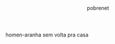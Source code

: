 <header>pobrenet</header>  


homen-aranha sem volta pra casa 














































